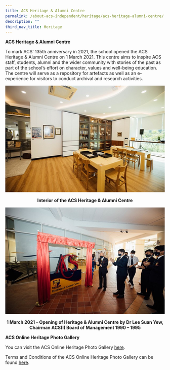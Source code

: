 ```yaml
---
title: ACS Heritage & Alumni Centre
permalink: /about-acs-independent/heritage/acs-heritage-alumni-centre/
description: ""
third_nav_title: Heritage
---
```



**ACS Heritage & Alumni Centre**

To mark ACS’ 135th anniversary in 2021, the school opened the ACS Heritage & Alumni Centre on 1 March 2021. This centre aims to inspire ACS staff, students, alumni and the wider community with stories of the past as part of the school’s effort on character, values and well-being education. The centre will serve as a repository for artefacts as well as an e-experience for visitors to conduct archival and research activities.

![](/images/About%20ACS(I)/Heritage/History.jpg)

<center><b>Interior of the ACS Heritage & Alumni Centre</b></center>

![](/images/About%20ACS(I)/Heritage/History-2.jpg)

<center><b>1 March 2021 – Opening of Heritage & Alumni Centre by Dr Lee Suan Yew, Chairman ACS(I) Board of Management 1990 – 1995</b></center>

**ACS Online Heritage Photo Gallery**

You can visit the ACS Online Heritage Photo Gallery [here](https://acsheritage.smugmug.com/).

Terms and Conditions of the ACS Online Heritage Photo Gallery can be found [here](/about-acs-independent/heritage/terms-and-conditions-of-the-acs-online-heritage-photo-gallery/).